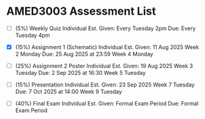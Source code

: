# AMED3003 Assessment List

- [ ] (5%) Weekly Quiz
      Individual
      Est. Given: Every Tuesday 2pm
      Due: Every Tuesday 4pm

- [x] (15%) Assignment 1 (Schematic)
      Individual
      Est. Given: 11 Aug 2025 Week 2 Monday
      Due: 25 Aug 2025 at 23:59 Week 4 Monday

- [ ] (25%) Assignment 2 Poster
      Individual
      Est. Given: 19 Aug 2025 Week 3 Tuesday
      Due: 2 Sep 2025 at 16:30 Week 5 Tuesday

- [ ] (15%) Presentation
      Individual
      Est. Given: 23 Sep 2025 Week 7 Tuesday
      Due: 7 Oct 2025 at 14:00 Week 9 Tuesday

- [ ] (40%) Final Exam
      Individual
      Est. Given: Formal Exam Period
      Due: Formal Exam Period
